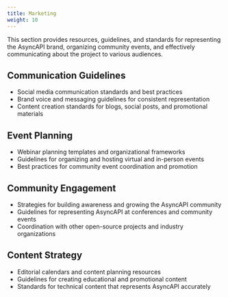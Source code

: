 ```yaml
---
title: Marketing
weight: 10
---
```


This section provides resources, guidelines, and standards for representing the AsyncAPI brand, organizing community events, and effectively communicating about the project to various audiences.

## Communication Guidelines

- Social media communication standards and best practices
- Brand voice and messaging guidelines for consistent representation
- Content creation standards for blogs, social posts, and promotional materials

## Event Planning

- Webinar planning templates and organizational frameworks
- Guidelines for organizing and hosting virtual and in-person events
- Best practices for community event coordination and promotion

## Community Engagement

- Strategies for building awareness and growing the AsyncAPI community
- Guidelines for representing AsyncAPI at conferences and community events
- Coordination with other open-source projects and industry organizations

## Content Strategy

- Editorial calendars and content planning resources
- Guidelines for creating educational and promotional content
- Standards for technical content that represents AsyncAPI accurately
